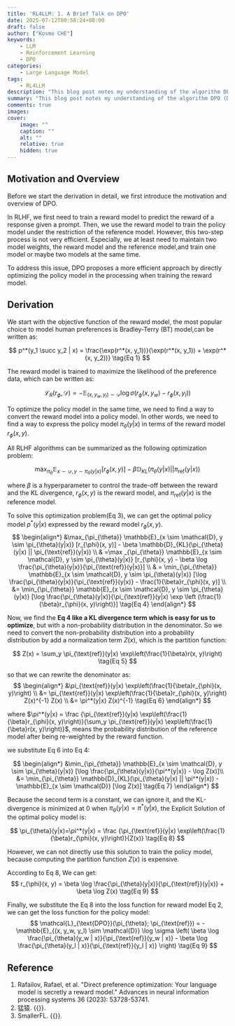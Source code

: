 ```yaml
---
title: 'RL4LLM: 1. A Brief Talk on DPO'
date: 2025-07-12T00:58:24+08:00
draft: false
author: ["Kosmo CHE"]
keywords: 
    - LLM
    - Reinforcement Learning
    - DPO
categories:
    - Large Language Model
tags:
    - RL4LLM
description: "This blog post notes my understanding of the algorithm DPO (Direct Preference Optimization) and the math derivation behind it."
summary: "This blog post notes my understanding of the algorithm DPO (Direct Preference Optimization) and the math derivation behind it."
comments: true
images:
cover:
    image: ""
    caption: ""
    alt: ""
    relative: true
    hidden: true
---
```

## Motivation and Overview
Before we start the derivation in detail, we first introduce the motivation and overview of DPO.

In RLHF, we first need to train a reward model to predict the reward of a response given a prompt. Then, we use the reward model to train the policy model under the restriction of the reference model. However, this two-step process is not very efficient. Especially, we at least need to maintain two model weights, the reward model and the reference model,and train one model or maybe two models at the same time. 

To address this issue, DPO proposes a more efficient approach by directly optimizing the policy model in the processing when training the reward model. 

## Derivation
We start with the objective function of the reward model, the most popular choice to model human preferences is Bradley-Terry (BT) model,can be written as:

$$
p^*(y_1 \succ y_2 | x) = \frac{\exp(r^*(x, y_1))}{\exp(r^*(x, y_1)) + \exp(r^*(x, y_2))} \tag{Eq 1}
$$

The reward model is trained to maximize the likelihood of the preference data, which can be written as:

$$
\mathcal{L}_{R}(r_{\phi}, \mathcal{D}) = -\mathbb{E}_{(x, y_w, y_l) \sim \mathcal{D}} \log \sigma(r_{\phi}(x, y_w) - r_{\phi}(x, y_l)) \tag{Eq 2}
$$

To optimize the policy model in the same time, we need to find a way to convert the reward model into a policy model. In other words, we need to find a way to express the policy model $\pi_{\theta}(y|x)$ in terms of the reward model $r_{\phi}(x, y)$.

All RLHF algorithms can be summarized as the following optimization problem:

$$
\max_{\pi_{\theta}} \mathbb{E}_{x \sim \mathcal{D}, y \sim \pi_{\theta}(y|x)} [r_{\phi}(x, y)] - \beta \mathbb{D}_{KL}(\pi_{\theta}(y|x) || \pi_{\text{ref}}(y|x)) \tag{Eq 3}
$$

where $\beta$ is a hyperparameter to control the trade-off between the reward and the KL divergence, $r_{\phi}(x, y)$ is the reward model, and $\pi_{\text{ref}}(y|x)$ is the reference model.

To solve this optimization problem(Eq 3), we can get the optimal policy model $p^*(y|x)$ expressed by the reward model $r_\phi(x, y)$.
$$
\begin{align*}
&\max_{\pi_{\theta}} \mathbb{E}_{x \sim \mathcal{D}, y \sim \pi_{\theta}(y|x)} [r_{\phi}(x, y)] - \beta \mathbb{D}_{KL}(\pi_{\theta}(y|x) || \pi_{\text{ref}}(y|x)) \\
& =\max _{\pi_{\theta}} \mathbb{E}_{x \sim \mathcal{D}, y \sim \pi_{\theta}(y|x)} [r_{\phi}(x, y) - \beta \log \frac{\pi_{\theta}(y|x)}{\pi_{\text{ref}}(y|x)}] \\
& = \min_{\pi_{\theta}} \mathbb{E}_{x \sim \mathcal{D}, y \sim \pi_{\theta}(y|x)} [\log \frac{\pi_{\theta}(y|x)}{\pi_{\text{ref}}(y|x)} - \frac{1}{\beta}r_{\phi}(x, y)] \\
&= \min_{\pi_{\theta}} \mathbb{E}_{x \sim \mathcal{D}, y \sim \pi_{\theta}(y|x)} [\log \frac{\pi_{\theta}(y|x)}{\pi_{\text{ref}}(y|x) \exp \left (\frac{1}{\beta}r_{\phi}(x, y)\right)}] \tag{Eq 4}
\end{align*}
$$

Now, we find the **Eq 4 like a KL divergence term which is easy for us to optimize**, but with a non-probability distribution in the denominator. So we need to convert the non-probability distribution into a probability distribution by add a normalization term $Z(x)$, which is the partition function:

$$
Z(x) = \sum_y \pi_{\text{ref}}(y|x) \exp\left(\frac{1}{\beta}r(x, y)\right) \tag{Eq 5}
$$

so that we can rewrite the denominator as:
$$
\begin{align*}
&\pi_{\text{ref}}(y|x) \exp\left(\frac{1}{\beta}r_{\phi}(x, y)\right) \\
&= \pi_{\text{ref}}(y|x) \exp\left(\frac{1}{\beta}r_{\phi}(x, y)\right) Z(x)^{-1} Z(x) \\
&= \pi^*(y|x) Z(x)^{-1} \tag{Eq 6}
\end{align*}
$$

where $\pi^*(y|x) = \frac {\pi_{\text{ref}}(y|x) \exp\left(\frac{1}{\beta}r_{\phi}(x, y)\right)}{\sum_y \pi_{\text{ref}}(y|x) \exp\left(\frac{1}{\beta}r(x, y)\right)}$, means the probability distribution of the reference model after being re-weighted by the reward function.

we substitute Eq 6 into Eq 4:

$$
\begin{align*}
&\min_{\pi_{\theta}} \mathbb{E}_{x \sim \mathcal{D}, y \sim \pi_{\theta}(y|x)} [\log \frac{\pi_{\theta}(y|x)}{\pi^*(y|x)} - \log Z(x)]\\
&= \min_{\pi_{\theta}} \mathbb{D}_{KL}(\pi_{\theta}(y|x) || \pi^*(y|x)) - \mathbb{E}_{x \sim \mathcal{D}} [\log Z(x)] \tag{Eq 7}
\end{align*}
$$

Because the second term is a constant, we can ignore it, and the KL-divergence is minimized at 0 when $\pi_{\theta}(y|x) = \pi^*(y|x)$, the Explicit Solution of the optimal policy model is:

$$
\pi_{\theta}(y|x)=\pi^*(y|x) = \frac {\pi_{\text{ref}}(y|x) \exp\left(\frac{1}{\beta}r_{\phi}(x, y)\right)}{Z(x)} \tag{Eq 8}
$$

However, we can not directly use this solution to train the policy model, because computing the partition function $Z(x)$ is expensive.

According to Eq 8, We can get:
$$
r_{\phi}(x, y) = \beta \log \frac{\pi_{\theta}(y|x)}{\pi_{\text{ref}}(y|x)} + \beta \log Z(x) \tag{Eq 9}
$$

Finally, we substitute the Eq 8 into the loss function for reward model Eq 2, we can get the loss function for the policy model:
$$
\mathcal{L}_{\text{DPO}}(\pi_{\theta}; \pi_{\text{ref}}) = - \mathbb{E}_{(x, y_w, y_l) \sim \mathcal{D}} \log \sigma \left( \beta \log \frac{\pi_{\theta}(y_w | x)}{\pi_{\text{ref}}(y_w | x)} - \beta \log \frac{\pi_{\theta}(y_l | x)}{\pi_{\text{ref}}(y_l | x)} \right) \tag{Eq 9}
$$


## Reference

1. Rafailov, Rafael, et al. "Direct preference optimization: Your language model is secretly a reward model." Advances in neural information processing systems 36 (2023): 53728-53741.
2. 猛猿. {{<href text="人人都能看懂的DPO数学原理" url="https://zhuanlan.zhihu.com/p/721073733">}}.
3. SmallerFL. {{<href text="Direct Preference Optimization (DPO) 原理详解及公式推导" url="https://zhuanlan.zhihu.com/p/779691018">}}.


